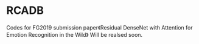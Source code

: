# RCADB
Codes for FG2019 submission paper《Residual DenseNet with Attention for Emotion Recognition in the Wild》
Will be realsed soon.
